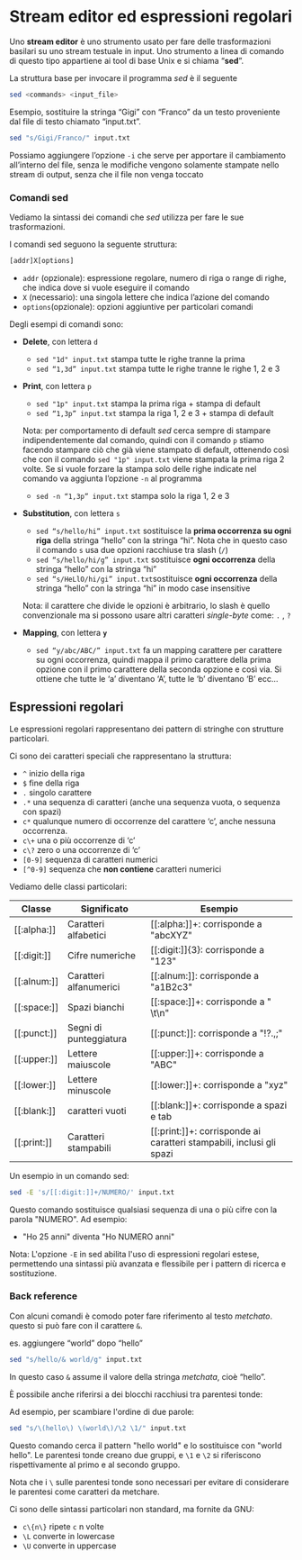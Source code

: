 ﻿# Stream editor ed espressioni regolari

Uno **stream editor** è uno strumento usato per fare delle trasformazioni basilari su uno stream testuale in input. Uno strumento a linea di comando di questo tipo appartiene ai tool di base Unix e si chiama “**sed**”.

La struttura base per invocare il programma *sed* è il seguente

```bash
sed <commands> <input_file>
```

Esempio, sostituire la stringa “Gigi” con “Franco” da un testo proveniente dal file di testo chiamato “input.txt”.

```bash
sed "s/Gigi/Franco/" input.txt
```

Possiamo aggiungere l’opzione `-i` che serve per apportare il cambiamento all’interno del file, senza le modifiche vengono solamente stampate nello stream di output, senza che il file non venga toccato

### Comandi sed

Vediamo la sintassi dei comandi che *sed* utilizza per fare le sue trasformazioni.

I comandi sed seguono la seguente struttura:

```bash
[addr]X[options]
```

- `addr` (opzionale): espressione regolare, numero di riga o range di righe, che indica dove si vuole eseguire il comando
- `X` (necessario): una singola lettere che indica l’azione del comando
- `options`(opzionale): opzioni aggiuntive per particolari comandi

Degli esempi di comandi sono: 

- **Delete**, con lettera `d`
    - `sed "1d" input.txt` stampa tutte le righe tranne la prima
    - `sed “1,3d” input.txt` stampa tutte le righe tranne le righe 1, 2 e 3
- **Print**, con lettera `p`
    - `sed "1p" input.txt` stampa la prima riga + stampa di default
    - `sed “1,3p” input.txt` stampa la riga 1, 2 e 3 + stampa di default
    
    Nota: per comportamento di default *sed* cerca sempre di stampare indipendentemente dal comando, quindi con il comando `p` stiamo facendo stampare ciò che già viene stampato di default, ottenendo così che con il comando `sed "1p" input.txt` viene stampata la prima riga 2 volte. Se si vuole forzare la stampa solo delle righe indicate nel comando va aggiunta l’opzione `-n` al programma
    
    - `sed -n “1,3p” input.txt` stampa solo la riga 1, 2 e 3
- **Substitution**, con lettera `s`
    - `sed “s/hello/hi” input.txt` sostituisce la **prima occorrenza su ogni riga** della stringa “hello” con la stringa “hi”. Nota che in questo caso il comando `s` usa due opzioni racchiuse tra slash (`/`)
    - `sed “s/hello/hi/g” input.txt` sostituisce **ogni occorrenza** della stringa “hello” con la stringa “hi”
    - `sed “s/HeLlO/hi/gi” input.txt`sostituisce **ogni occorrenza** della stringa “hello” con la stringa “hi” in modo case insensitive
    
    Nota: il carattere che divide le opzioni è arbitrario, lo slash è quello convenzionale ma si possono usare altri caratteri *single-byte* come:  `.` , `?`
    

- **Mapping**, con lettera **`y`**
    - `sed “y/abc/ABC/” input.txt` fa un mapping carattere per carattere su ogni occorrenza, quindi mappa il primo carattere della prima opzione con il primo carattere della seconda opzione e così via. Si ottiene che tutte le ‘a’ diventano ‘A’, tutte le ‘b’ diventano ‘B’ ecc…

## Espressioni regolari

Le espressioni regolari rappresentano dei pattern di stringhe con strutture particolari.

Ci sono dei caratteri speciali che rappresentano la struttura:

- `^` inizio della riga
- `$` fine della riga
- `.` singolo carattere
- `.*` una sequenza di caratteri (anche una sequenza vuota, o sequenza con spazi)
- `c*`  qualunque numero di occorrenze del carattere ‘c’, anche nessuna occorrenza.
- `c\+` una o più occorrenze di ‘c’
- `c\?` zero o una occorrenze di ‘c’
- `[0-9]`  sequenza di caratteri numerici
- `[^0-9]` sequenza che **non contiene** caratteri numerici

Vediamo delle classi particolari:

| Classe | Significato | Esempio |
| --- | --- | --- |
| [[:alpha:]] | Caratteri alfabetici | [[:alpha:]]+: corrisponde a "abcXYZ" |
| [[:digit:]] | Cifre numeriche | [[:digit:]]{3}: corrisponde a "123" |
| [[:alnum:]] | Caratteri alfanumerici | [[:alnum:]]: corrisponde a "a1B2c3" |
| [[:space:]] | Spazi bianchi | [[:space:]]+: corrisponde a " \t\n" |
| [[:punct:]] | Segni di punteggiatura | [[:punct:]]: corrisponde a "!?.,;" |
| [[:upper:]] | Lettere maiuscole | [[:upper:]]+: corrisponde a "ABC" |
| [[:lower:]] | Lettere minuscole | [[:lower:]]+: corrisponde a "xyz" |
| [[:blank:]] | caratteri vuoti | [[:blank:]]+: corrisponde a spazi e tab |
| [[:print:]] | Caratteri stampabili | [[:print:]]+: corrisponde ai caratteri stampabili, inclusi gli spazi |

Un esempio in un comando sed:

```bash
sed -E 's/[[:digit:]]+/NUMERO/' input.txt
```

Questo comando sostituisce qualsiasi sequenza di una o più cifre con la parola "NUMERO". Ad esempio:

- "Ho 25 anni" diventa "Ho NUMERO anni"

Nota: L'opzione `-E` in sed abilita l'uso di espressioni regolari estese, permettendo una sintassi più avanzata e flessibile per i pattern di ricerca e sostituzione.

### Back reference

Con alcuni comandi è comodo poter fare riferimento al testo *metchato*. questo si può fare con il carattere `&`.

es. aggiungere “world” dopo “hello”

```bash
sed "s/hello/& world/g" input.txt
```

In questo caso `&` assume il valore della stringa *metchata*, cioè “hello”.

È possibile anche riferirsi a dei blocchi racchiusi tra parentesi tonde:

Ad esempio, per scambiare l'ordine di due parole:

```bash
sed "s/\(hello\) \(world\)/\2 \1/" input.txt
```

Questo comando cerca il pattern "hello world" e lo sostituisce con "world hello". Le parentesi tonde creano due gruppi, e `\1` e `\2` si riferiscono rispettivamente al primo e al secondo gruppo.

Nota che i `\` sulle parentesi tonde sono necessari per evitare di considerare le parentesi come caratteri da metchare.

Ci sono delle sintassi particolari non standard, ma fornite da GNU:

- `c\{n\}` ripete `c` n volte
- `\L` converte in lowercase
- `\U` converte in uppercase
